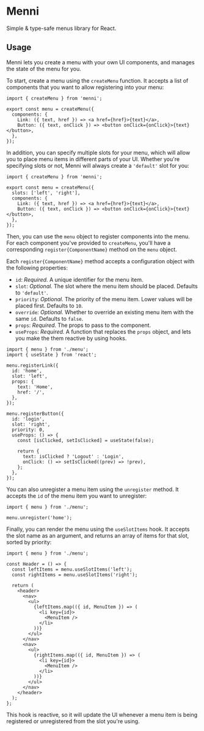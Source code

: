 # Menni

Simple & type-safe menus library for React.

## Usage

Menni lets you create a menu with your own UI components, and manages the state of the menu for you.

To start, create a menu using the `createMenu` function. It accepts a list of components that you want to allow
registering into your menu:

```tsx
import { createMenu } from 'menni';

export const menu = createMenu({
  components: {
    Link: ({ text, href }) => <a href={href}>{text}</a>,
    Button: ({ text, onClick }) => <button onClick={onClick}>{text}</button>,
  },
});
```

In addition, you can specify multiple slots for your menu, which will allow you to place menu items in different parts of
your UI. Whether you're specifying slots or not, Menni will always create a `'default'` slot for you:

```tsx
import { createMenu } from 'menni';

export const menu = createMenu({
  slots: ['left', 'right'],
  components: {
    Link: ({ text, href }) => <a href={href}>{text}</a>,
    Button: ({ text, onClick }) => <button onClick={onClick}>{text}</button>,
  },
});
```

Then, you can use the `menu` object to register components into the menu. For each component you've provided to `createMenu`,
you'll have a corresponding `register{ComponentName}` method on the `menu` object.

Each `register{ComponentName}` method accepts a configuration object with the following properties:

- `id`: _Required._ A unique identifier for the menu item.
- `slot`: _Optional._ The slot where the menu item should be placed. Defaults to `'default'`.
- `priority`: _Optional._ The priority of the menu item. Lower values will be placed first. Defaults to `10`.
- `override`: _Optional._ Whether to override an existing menu item with the same `id`. Defaults to `false`.
- `props`: _Required._ The props to pass to the component.
- `useProps`: _Required._ A function that replaces the `props` object, and lets you make the them reactive by using hooks.

```tsx
import { menu } from './menu';
import { useState } from 'react';

menu.registerLink({
  id: 'home',
  slot: 'left',
  props: {
    text: 'Home',
    href: '/',
  },
});

menu.registerButton({
  id: 'login',
  slot: 'right',
  priority: 0,
  useProps: () => {
    const [isClicked, setIsClicked] = useState(false);

    return {
      text: isClicked ? 'Logout' : 'Login',
      onClick: () => setIsClicked((prev) => !prev),
    };
  },
});
```

You can also unregister a menu item using the `unregister` method. It accepts the `id` of the menu item you want to
unregister:

```tsx
import { menu } from './menu';

menu.unregister('home');
```

Finally, you can render the menu using the `useSlotItems` hook. It accepts the slot name as an argument, and returns an
array of items for that slot, sorted by priority:

```tsx
import { menu } from './menu';

const Header = () => {
  const leftItems = menu.useSlotItems('left');
  const rightItems = menu.useSlotItems('right');

  return (
    <header>
      <nav>
        <ul>
          {leftItems.map(({ id, MenuItem }) => (
            <li key={id}>
              <MenuItem />
            </li>
          ))}
        </ul>
      </nav>
      <nav>
        <ul>
          {rightItems.map(({ id, MenuItem }) => (
            <li key={id}>
              <MenuItem />
            </li>
          ))}
        </ul>
      </nav>
    </header>
  );
};
```

This hook is reactive, so it will update the UI whenever a menu item is being registered or unregistered from the slot
you're using.
